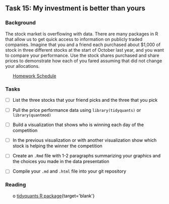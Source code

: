 





## Task 15: My investment is better than yours 
### Background 

The stock market is overflowing with data.  There are many packages in R that allow us to get quick access to information on publicly traded companies.  Imagine that you and a friend each purchased about $1,000 of stock in three different stocks at the start of October last year, and you want to compare your performance.  Use the stock shares purchased and share prices to demonstrate how each of you fared assuming that did not change your allocations.

 * [Homework Schedule](../homework_schedule.html)




### Tasks


<style>
ul {
   color: black;
   list-style-type: none;
   list-style-position: outside;

}

</style>


* [ ] List the three stocks that your friend picks and the three that you pick
* [ ] Pull the price performance data using `library(tidyquants)` or `library(quantmod)`
* [ ] Build a visualization that shows who is winning each day of the competition
* [ ] In the previous visualization or with another visualization show which stock is helping the winner the competition
* [ ] Create an `.Rmd` file with 1-2 paragraphs summarizing your graphics and the choices you made in the data presentation
* [ ] Compile your `.md` and `.html` file into your git repository


### Reading

* o [tidyquants R package](https://github.com/business-science/tidyquant){target='blank'}

